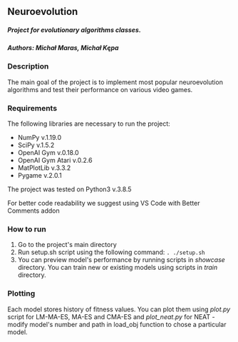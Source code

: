 ## Neuroevolution
##### Project for evolutionary algorithms classes.
#### *Authors: Michał Maras, Michał Kępa*

### Description
The main goal of the project is to implement most popular neuroevolution algorithms and test their performance on various video games.


### Requirements
The following libraries are necessary to run the project:
* NumPy v.1.19.0
* SciPy v.1.5.2
* OpenAI Gym v.0.18.0
* OpenAI Gym Atari v.0.2.6
* MatPlotLib v.3.3.2
* Pygame v.2.0.1

The project was tested on Python3 v.3.8.5

For better code readability we suggest using VS Code with Better Comments addon

### How to run

1. Go to the project's main directory
2. Run setup.sh script using the following command: ```. ./setup.sh```
3. You can preview model's performance by running scripts in *showcase* directory. You can train new or existing models using scripts in *train* directory.

### Plotting

Each model stores history of fitness values. You can plot them using *plot.py* script for LM-MA-ES, MA-ES and CMA-ES and *plot_neat.py* for NEAT - modify model's number and path in load_obj function to chose a particular model.